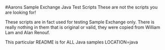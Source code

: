 #Aarons Sample Exchange Java Test Scripts
These are not the scripts you are looking for!

These scripts are in fact used for testing Sample Exchange only.  There is really nothing in them that is original or valid, they were copied from William Lam and Alan Renouf.

This particular README is for ALL Java samples
LOCATION=java
